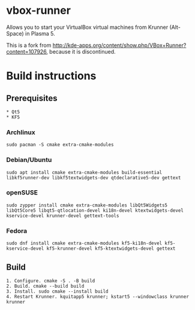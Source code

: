 # vbox-runner
Allows you to start your VirtualBox virtual machines from Krunner (Alt-Space) in Plasma 5.

This is a fork from http://kde-apps.org/content/show.php/VBox+Runner?content=107926, because it is
discontinued.

# Build instructions

## Prerequisites 
    * Qt5
    * KF5

### Archlinux
    sudo pacman -S cmake extra-cmake-modules

### Debian/Ubuntu
    sudo apt install cmake extra-cmake-modules build-essential libkf5runner-dev libkf5textwidgets-dev qtdeclarative5-dev gettext
    
### openSUSE
    sudo zypper install cmake extra-cmake-modules libQt5Widgets5 libQt5Core5 libqt5-qtlocation-devel ki18n-devel ktextwidgets-devel kservice-devel krunner-devel gettext-tools

### Fedora
    sudo dnf install cmake extra-cmake-modules kf5-ki18n-devel kf5-kservice-devel kf5-krunner-devel kf5-ktextwidgets-devel gettext

## Build
    1. Configure. cmake -S . -B build
    2. Build. cmake --build build
    3. Install. sudo cmake --install build
    4. Restart Krunner. kquitapp5 krunner; kstart5 --windowclass krunner krunner
